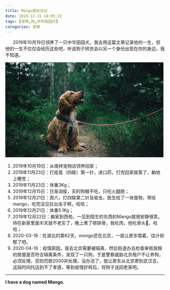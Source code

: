 ```yaml
---
title: Mango成长日记
date: 2019-12-15 18:05:22
tags: [宠物,狗,中华田园犬]
categories: 宠物
---
```


&nbsp;&nbsp;&nbsp;&nbsp;&nbsp;&nbsp;2019年10月19日领养了一只中华田园犬，我会用这篇文章记录他的一生，但他的一生不仅仅会经历这些吧，听说狗子转世会以另一个身份出现在你的身边，我不知道。

<img src="Mango成长日记/puppy.jpeg" width="500" height="300"/>

<!-- more -->

1. 2019年10月19日：从南梓宠物店领养回家；
2. 2019年11月23日：打疫苗（四联）第一针，进口药，打完回家就蔫了，躺地上睡觉；
3. 2019年11月23日：体重3Kg；
4. 2019年12月15日：日渐消瘦，买的狗粮不吃，只吃火腿肠；
5. 2019年12月21日：周六，打四联第二针及驱虫，医生给了一块食物，带给mango，吃完没见拉出虫子啊，哈哈；
6. 2019年12月21日：体重5.1Kg；
7. 2019年12月22日：搬家到西苑，一见到陌生的东西的Mango就很安静很乖，待在新家里面半天就不老实了，晚上煮了顿排骨，我吃肉，他吃骨头🦴，哈哈；
8. 2020-03-18：在湖北的第62天，mongo还在北京，一直让房东喂着，估计抑郁了吧。
9. 2020-04-16：疫情原因，我去北京需要被隔离，然后街道办去检查审核我租的房屋是否符合隔离条件，发现了一只狗，于是警察威胁北京租户不让养狗，必须处理，否则罚款2000并处理，没办法了，就让房东从北京寄到武汉去，这段时间托运到不了孝感，等到疫情好转后，将狗子送回老家吧。

- - -
<b>I have a dog named Mango.</b>